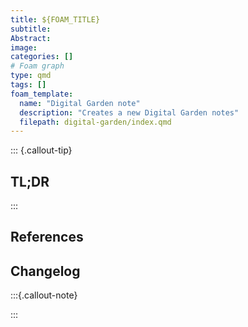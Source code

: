 ```yaml
---
title: ${FOAM_TITLE}
subtitle:
Abstract:
image:
categories: []
# Foam graph
type: qmd
tags: []
foam_template:
  name: "Digital Garden note"
  description: "Creates a new Digital Garden notes"
  filepath: digital-garden/index.qmd
---
```


::: {.callout-tip}

## TL;DR

:::

##

## References

## Changelog

:::{.callout-note}

:::
